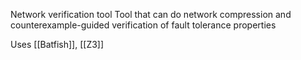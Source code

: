 Network verification tool
Tool that can do network compression and counterexample-guided verification of fault tolerance properties

Uses [[Batfish]], [[Z3]]